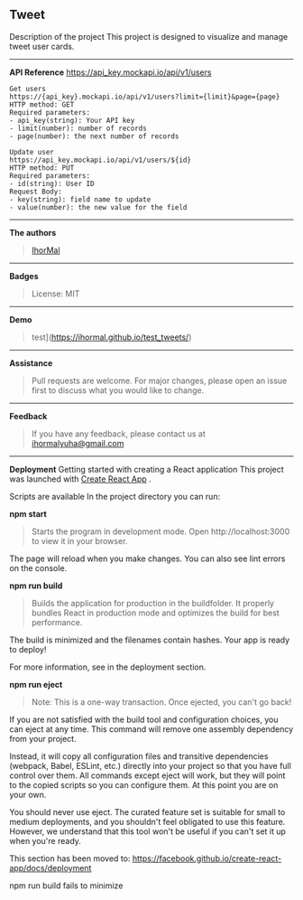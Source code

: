 Tweet
---
Description of the project
This project is designed to visualize and manage tweet user cards.

___
**API Reference** https://api_key.mockapi.io/api/v1/users

```
Get users
https://{api_key}.mockapi.io/api/v1/users?limit={limit}&page={page}
HTTP method: GET
Required parameters:
- api_key(string): Your API key
- limit(number): number of records
- page(number): the next number of records

Update user
https://api_key.mockapi.io/api/v1/users/${id}
HTTP method: PUT
Required parameters:
- id(string): User ID
Request Body:
- key(string): field name to update
- value(number): the new value for the field
```
___

**The authors**
>[IhorMal](https://github.com/IhorMal)
___

**Badges**
>License: MIT
___

**Demo**
>test](https://ihormal.github.io/test_tweets/)
___

**Assistance**
>Pull requests are welcome. For major changes, please open an issue first to discuss what you would like to change.
___

**Feedback**
> If you have any feedback, please contact us at ihormalyuha@gmail.com
___
**Deployment**
Getting started with creating a React application
This project was launched with [Create React App](https://github.com/facebook/create-react-app) .

Scripts are available
In the project directory you can run:

**npm start** 
>Starts the program in development mode.
Open http://localhost:3000 to view it in your browser.

The page will reload when you make changes.
You can also see lint errors on the console.

**npm run build**
>Builds the application for production in the buildfolder.
It properly bundles React in production mode and optimizes the build for best performance.

The build is minimized and the filenames contain hashes.
Your app is ready to deploy!

For more information, see in the deployment section.

**npm run eject**
>Note: This is a one-way transaction. Once ejected, you can't go back!

If you are not satisfied with the build tool and configuration choices, you can eject at any time. This command will remove one assembly dependency from your project.

Instead, it will copy all configuration files and transitive dependencies (webpack, Babel, ESLint, etc.) directly into your project so that you have full control over them. All commands except eject will work, but they will point to the copied scripts so you can configure them. At this point you are on your own.

You should never use eject. The curated feature set is suitable for small to medium deployments, and you shouldn't feel obligated to use this feature. However, we understand that this tool won't be useful if you can't set it up when you're ready.

This section has been moved to: https://facebook.github.io/create-react-app/docs/deployment

npm run build fails to minimize
